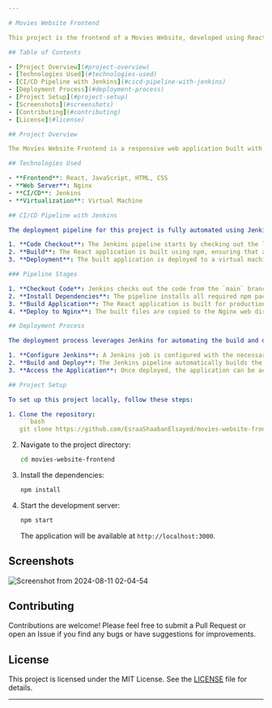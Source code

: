 ```yaml
---

# Movies Website Frontend

This project is the frontend of a Movies Website, developed using React and deployed using Jenkins with Nginx on a virtual machine. The primary goal of this project is to demonstrate proficiency in setting up continuous integration and continuous deployment (CI/CD) pipelines using Jenkins, while effectively deploying a React application on an Nginx web server.

## Table of Contents

- [Project Overview](#project-overview)
- [Technologies Used](#technologies-used)
- [CI/CD Pipeline with Jenkins](#cicd-pipeline-with-jenkins)
- [Deployment Process](#deployment-process)
- [Project Setup](#project-setup)
- [Screenshots](#screenshots)
- [Contributing](#contributing)
- [License](#license)

## Project Overview

The Movies Website Frontend is a responsive web application built with React. It provides users with an interactive interface to browse and search for movies. This project showcases my ability to automate the deployment process of a frontend application using Jenkins, ensuring smooth and reliable updates to the live environment.

## Technologies Used

- **Frontend**: React, JavaScript, HTML, CSS
- **Web Server**: Nginx
- **CI/CD**: Jenkins
- **Virtualization**: Virtual Machine

## CI/CD Pipeline with Jenkins

The deployment pipeline for this project is fully automated using Jenkins. The pipeline is designed to perform the following steps:

1. **Code Checkout**: The Jenkins pipeline starts by checking out the latest code from the GitHub repository.
2. **Build**: The React application is built using npm, ensuring that all dependencies are installed and the production-ready build is created.
3. **Deployment**: The built application is deployed to a virtual machine where Nginx is configured to serve the React application on port 90.

### Pipeline Stages

1. **Checkout Code**: Jenkins checks out the code from the `main` branch of the GitHub repository.
2. **Install Dependencies**: The pipeline installs all required npm packages.
3. **Build Application**: The React application is built for production using the `npm run build` command.
4. **Deploy to Nginx**: The built files are copied to the Nginx web directory on the virtual machine, and Nginx is configured to serve the application on port 90.

## Deployment Process

The deployment process leverages Jenkins for automating the build and deployment of the React application:

1. **Configure Jenkins**: A Jenkins job is configured with the necessary credentials and environment settings to access the virtual machine.
2. **Build and Deploy**: The Jenkins pipeline automatically builds the React app and deploys it to the virtual machine where Nginx is configured to serve it.
3. **Access the Application**: Once deployed, the application can be accessed via the VM's IP address on port 90.

## Project Setup

To set up this project locally, follow these steps:

1. Clone the repository:
   ```bash
   git clone https://github.com/EsraaShaabanElsayed/movies-website-frontend.git
   ```
2. Navigate to the project directory:
   ```bash
   cd movies-website-frontend
   ```
3. Install the dependencies:
   ```bash
   npm install
   ```
4. Start the development server:
   ```bash
   npm start
   ```
   The application will be available at `http://localhost:3000`.

## Screenshots

![Screenshot from 2024-08-11 02-04-54](https://github.com/user-attachments/assets/e1f93796-ead9-4ced-b789-4d29428fc6db)


## Contributing

Contributions are welcome! Please feel free to submit a Pull Request or open an Issue if you find any bugs or have suggestions for improvements.

## License

This project is licensed under the MIT License. See the [LICENSE](LICENSE) file for details.

---
```

